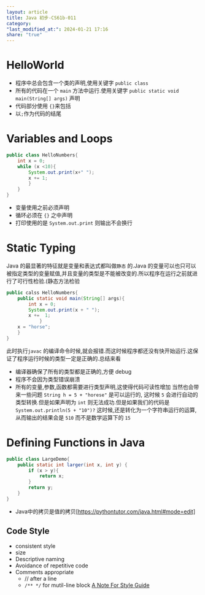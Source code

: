 ```yaml
---
layout: article
title: Java 初步-CS61b-011
category: 
"last_modified_at:": 2024-01-21 17:16
share: "true"
---
```


# HelloWorld
- 程序中总会包含一个类的声明,使用关键字 `public class` 
- 所有的代码在一个 `main` 方法中运行.使用关键字 `public static void main(String[] args)` 声明
- 代码部分使用 `{}`来包括
- 以`;`作为代码的结尾
# Variables and Loops
```Java
public class HelloNumbers{
	int x = 0;
	while (x <10){
		System.out.print(x+" ");
		x += 1;
		}
	}
}
```
- 变量使用之前必须声明
- 循环必须在 `{}` 之中声明
- 打印使用的是 `System.out.print` 则输出不会换行
# Static Typing
Java 的最显著的特征就是变量和表达式都叫做`静态` 的.Java 的变量可以也只可以被指定类型的变量赋值,并且变量的类型是不能被改变的.所以程序在运行之前就进行了可行性检验.(静态方法检验
```Java
public calss HelloNumbers{
	public static void main(String[] args){
		int x = 0;
		System.out.print(x + " ");
		x +=  1;
			}
	x = "horse";
	}
}
```
此时执行`javac` 的编译命令时候,就会报错.而这时候程序都还没有快开始运行.这保证了程序运行时候的类型一定是正确的.总结来看
- 编译器确保了所有的类型都是正确的,方便 debug
- 程序不会因为类型错误崩溃
- 所有的变量,参数,函数都需要进行类型声明,这使得代码可读性增加
当然也会带来一些问题
`String h = 5 + "horese"` 
是可以运行的, 这时候 `5` 会进行自动的类型转换.但是如果声明为 `int` 则无法成功.但是如果我们的代码是
`System.out.println(5 + "10")?` 这时候,还是转化为一个字符串运行的运算,从而输出的结果会是 `510` 而不是数学运算下的 `15`

# Defining Functions in Java
```Java
public class LargeDemo{
	public static int larger(int x, int y) {
		if (x > y){
			return x;
		}
		return y;
	}
}
```
- Java中的拷贝是值的拷贝[https://pythontutor.com/java.html#mode=edit]
## Code Style
- consistent style
- size
- Descriptive naming
- Avoidance of repetitive code
- Comments appropriate
  - // after a line
  - `/** */` for mutil-line block
[A Note For Style Guide](https://sp19.datastructur.es/materials/guides/style-guide.html)


